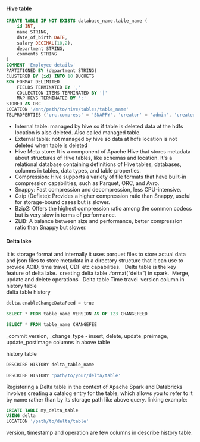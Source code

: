 #### Hive table

```sql
CREATE TABLE IF NOT EXISTS database_name.table_name ( 
    id INT, 
    name STRING, 
    date_of_birth DATE, 
    salary DECIMAL(10,2), 
    department STRING, 
    comments STRING 
) 
COMMENT 'Employee details' 
PARTITIONED BY (department STRING) 
CLUSTERED BY (id) INTO 10 BUCKETS 
ROW FORMAT DELIMITED 
    FIELDS TERMINATED BY ',' 
    COLLECTION ITEMS TERMINATED BY '|' 
    MAP KEYS TERMINATED BY ':' 
STORED AS ORC 
LOCATION '/mnt/path/to/hive/tables/table_name' 
TBLPROPERTIES ('orc.compress' = 'SNAPPY', 'creator' = 'admin', 'created_at' = '2024-04-29'); 
```
- Internal table: managed by hive so if table is deleted data at the hdfs location is also deleted. Also called managed table. 
- External table: not managed by hive so data at hdfs location is not deleted when table is deleted 
- Hive Meta store: It is a component of Apache Hive that stores metadata about structures of Hive tables, like schemas and location. It's a relational database containing definitions of Hive tables, databases, columns in tables, data types, and table properties. 
- Compression: Hive supports a variety of file formats that have built-in compression capabilities, such as Parquet, ORC, and Avro. 
- Snappy: Fast compression and decompression, less CPU-intensive. 
- Gzip (Deflate): Provides a higher compression ratio than Snappy, useful for storage-bound cases but is slower. 
- Bzip2: Offers the highest compression ratio among the common codecs but is very slow in terms of performance. 
- ZLIB: A balance between size and performance, better compression ratio than Snappy but slower. 

#### Delta lake 

It is storage format and internally it uses parquet files to store actual data and json files to store metadata in a directory structure that it can use to provide ACID, time travel, CDF etc capabilities.  
Delta table is the key feature of delta lake. 
creating delta table .format(“delta”) in spark. 
Merge, update and delete operations  
Delta table Time travel 
version column in history table     
delta table history 
    
```sql
delta.enableChangeDataFeed = true 
```    

```sql
SELECT * FROM table_name VERSION AS OF 123 CHANGEFEED 
```

```sql
SELECT * FROM table_name CHANGEFEE 
```
\_commit_version, _change_type - insert, delete, update_preimage, update_postimage columns in above table 

history table  
```sql
DESCRIBE HISTORY delta_table_name 
```

```sql
DESCRIBE HISTORY 'path/to/your/delta/table' 
```
Registering a Delta table in the context of Apache Spark and Databricks involves creating a catalog entry for the table, which allows you to refer to it by name rather than by its storage path like above query. linking example:
```sql
CREATE TABLE my_delta_table 
USING delta 
LOCATION '/path/to/delta/table' 
```
version, timestamp and operation are few columns in describe history table.